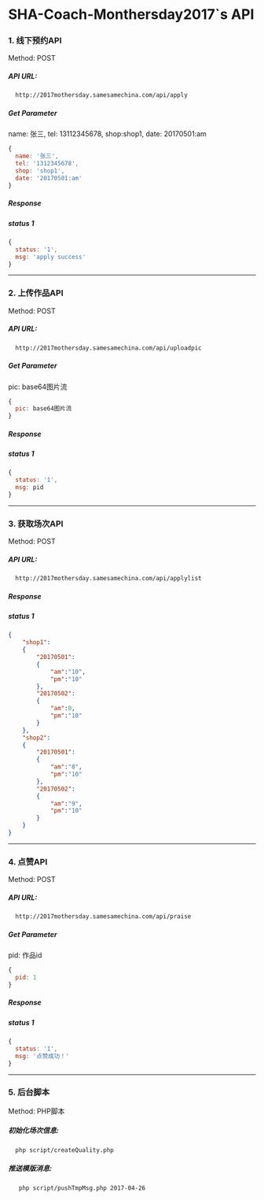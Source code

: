 # SHA-Coach-Monthersday2017`s API

### 1. 线下预约API

Method: POST

##### API URL:

```html
  http://2017mothersday.samesamechina.com/api/apply
```
##### Get Parameter

name: 张三, tel: 13112345678, shop:shop1, date: 20170501:am

```javascript
{
  name: '张三',
  tel: '1312345678',
  shop: 'shop1',
  date: '20170501:am'
}
```

##### Response

##### status 1

```javascript
{
  status: '1',
  msg: 'apply success'
}
```

---

### 2. 上传作品API

Method: POST

##### API URL:

```html
  http://2017mothersday.samesamechina.com/api/uploadpic
```
##### Get Parameter

pic: base64图片流

```javascript
{
  pic: base64图片流
}
```

##### Response

##### status 1

```javascript
{
  status: '1',
  msg: pid
}
``` 

---

### 3. 获取场次API

Method: POST

##### API URL:

```html
  http://2017mothersday.samesamechina.com/api/applylist
```

##### Response

##### status 1

```json
{ 
    "shop1":
    {
        "20170501":
        {
            "am":"10",
            "pm":"10"
        },
        "20170502":
        {
            "am":0,
            "pm":"10"
        }
    },
    "shop2":
    {
        "20170501":
        {
            "am":"8",
            "pm":"10"
        },
        "20170502":
        {
            "am":"9",
            "pm":"10"
        }
    }
}
``` 

---

### 4. 点赞API

Method: POST

##### API URL:

```html
  http://2017mothersday.samesamechina.com/api/praise
```
##### Get Parameter

pid: 作品id

```javascript
{
  pid: 1
}
```

##### Response

##### status 1

```javascript
{
  status: '1',
  msg: '点赞成功！'
}
``` 

---

### 5. 后台脚本

Method: PHP脚本

##### 初始化场次信息:

```
  php script/createQuality.php
```

##### 推送模版消息:

```
   php script/pushTmpMsg.php 2017-04-26
```
